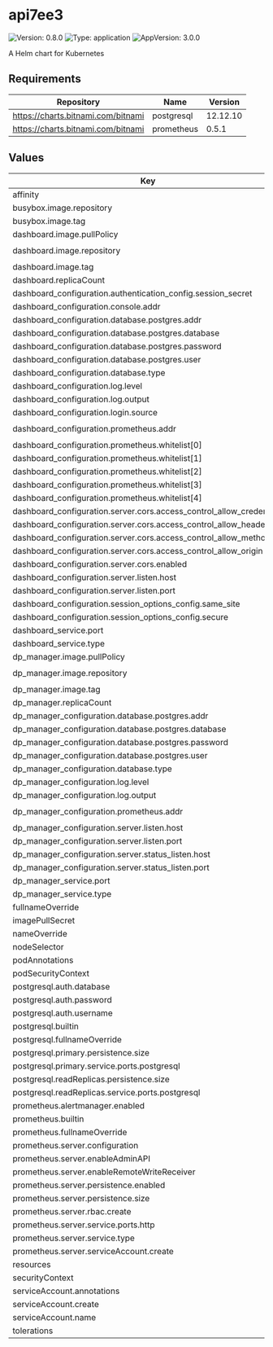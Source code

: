 # api7ee3

![Version: 0.8.0](https://img.shields.io/badge/Version-0.8.0-informational?style=flat-square) ![Type: application](https://img.shields.io/badge/Type-application-informational?style=flat-square) ![AppVersion: 3.0.0](https://img.shields.io/badge/AppVersion-3.0.0-informational?style=flat-square)

A Helm chart for Kubernetes

## Requirements

| Repository | Name | Version |
|------------|------|---------|
| https://charts.bitnami.com/bitnami | postgresql | 12.12.10 |
| https://charts.bitnami.com/bitnami | prometheus | 0.5.1 |

## Values

| Key | Type | Default | Description |
|-----|------|---------|-------------|
| affinity | object | `{}` |  |
| busybox.image.repository | string | `"docker.io/busybox"` |  |
| busybox.image.tag | float | `1.28` |  |
| dashboard.image.pullPolicy | string | `"IfNotPresent"` |  |
| dashboard.image.repository | string | `"api7/api7-ee-3-integrated"` |  |
| dashboard.image.tag | string | `"v3.2.7.1"` |  |
| dashboard.replicaCount | int | `1` |  |
| dashboard_configuration.authentication_config.session_secret | string | `"changeme"` |  |
| dashboard_configuration.console.addr | string | `"http://127.0.0.1:3000"` |  |
| dashboard_configuration.database.postgres.addr | string | `"api7-postgresql:5432"` |  |
| dashboard_configuration.database.postgres.database | string | `"api7ee"` |  |
| dashboard_configuration.database.postgres.password | string | `"changeme"` |  |
| dashboard_configuration.database.postgres.user | string | `"api7ee"` |  |
| dashboard_configuration.database.type | string | `"postgres"` |  |
| dashboard_configuration.log.level | string | `"info"` |  |
| dashboard_configuration.log.output | string | `"stderr"` |  |
| dashboard_configuration.login.source | string | `"DB"` |  |
| dashboard_configuration.prometheus.addr | string | `"http://api7-prometheus-server:9090"` |  |
| dashboard_configuration.prometheus.whitelist[0] | string | `"/api/v1/query_range"` |  |
| dashboard_configuration.prometheus.whitelist[1] | string | `"/api/v1/query"` |  |
| dashboard_configuration.prometheus.whitelist[2] | string | `"/api/v1/format_query"` |  |
| dashboard_configuration.prometheus.whitelist[3] | string | `"/api/v1/series"` |  |
| dashboard_configuration.prometheus.whitelist[4] | string | `"/api/v1/labels"` |  |
| dashboard_configuration.server.cors.access_control_allow_credentials | string | `"false"` |  |
| dashboard_configuration.server.cors.access_control_allow_headers | string | `"*"` |  |
| dashboard_configuration.server.cors.access_control_allow_methods | string | `"*"` |  |
| dashboard_configuration.server.cors.access_control_allow_origin | string | `"*"` |  |
| dashboard_configuration.server.cors.enabled | bool | `false` |  |
| dashboard_configuration.server.listen.host | string | `"0.0.0.0"` |  |
| dashboard_configuration.server.listen.port | int | `7080` |  |
| dashboard_configuration.session_options_config.same_site | string | `"lax"` |  |
| dashboard_configuration.session_options_config.secure | bool | `false` |  |
| dashboard_service.port | int | `7080` |  |
| dashboard_service.type | string | `"ClusterIP"` |  |
| dp_manager.image.pullPolicy | string | `"IfNotPresent"` |  |
| dp_manager.image.repository | string | `"api7/api7-ee-dp-manager"` |  |
| dp_manager.image.tag | string | `"v3.2.7.1"` |  |
| dp_manager.replicaCount | int | `1` |  |
| dp_manager_configuration.database.postgres.addr | string | `"api7-postgresql:5432"` |  |
| dp_manager_configuration.database.postgres.database | string | `"api7ee"` |  |
| dp_manager_configuration.database.postgres.password | string | `"changeme"` |  |
| dp_manager_configuration.database.postgres.user | string | `"api7ee"` |  |
| dp_manager_configuration.database.type | string | `"postgres"` |  |
| dp_manager_configuration.log.level | string | `"info"` |  |
| dp_manager_configuration.log.output | string | `"stderr"` |  |
| dp_manager_configuration.prometheus.addr | string | `"http://api7-prometheus-server:9090"` |  |
| dp_manager_configuration.server.listen.host | string | `"0.0.0.0"` |  |
| dp_manager_configuration.server.listen.port | int | `7900` |  |
| dp_manager_configuration.server.status_listen.host | string | `"0.0.0.0"` |  |
| dp_manager_configuration.server.status_listen.port | int | `7901` |  |
| dp_manager_service.port | int | `7900` |  |
| dp_manager_service.type | string | `"ClusterIP"` |  |
| fullnameOverride | string | `""` |  |
| imagePullSecret | string | `""` |  |
| nameOverride | string | `""` |  |
| nodeSelector | object | `{}` |  |
| podAnnotations | object | `{}` |  |
| podSecurityContext | object | `{}` |  |
| postgresql.auth.database | string | `"api7ee"` |  |
| postgresql.auth.password | string | `"changeme"` |  |
| postgresql.auth.username | string | `"api7ee"` |  |
| postgresql.builtin | bool | `true` |  |
| postgresql.fullnameOverride | string | `"api7-postgresql"` |  |
| postgresql.primary.persistence.size | string | `"256Gi"` |  |
| postgresql.primary.service.ports.postgresql | int | `5432` |  |
| postgresql.readReplicas.persistence.size | string | `"256Gi"` |  |
| postgresql.readReplicas.service.ports.postgresql | int | `5432` |  |
| prometheus.alertmanager.enabled | bool | `false` |  |
| prometheus.builtin | bool | `true` |  |
| prometheus.fullnameOverride | string | `"api7-prometheus"` |  |
| prometheus.server.configuration | string | `""` |  |
| prometheus.server.enableAdminAPI | bool | `true` |  |
| prometheus.server.enableRemoteWriteReceiver | bool | `true` |  |
| prometheus.server.persistence.enabled | bool | `true` |  |
| prometheus.server.persistence.size | string | `"120Gi"` |  |
| prometheus.server.rbac.create | bool | `false` |  |
| prometheus.server.service.ports.http | int | `9090` |  |
| prometheus.server.service.type | string | `"ClusterIP"` |  |
| prometheus.server.serviceAccount.create | bool | `false` |  |
| resources | object | `{}` |  |
| securityContext | object | `{}` |  |
| serviceAccount.annotations | object | `{}` |  |
| serviceAccount.create | bool | `true` |  |
| serviceAccount.name | string | `""` |  |
| tolerations | list | `[]` |  |


